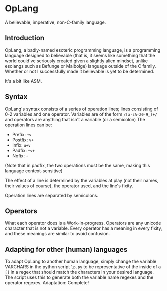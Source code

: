 # OpLang
A believable, imperative, non-C-family language.
## Introduction
OpLang, a badly-named esoteric programming language, is a programming language designed to believable (that is, it seems like something that the world could've seriously created given a slightly alien mindset, unlike esolangs such as Befunge or Malbolge) language outside of the C family. Whether or not I successfully made it believable is yet to be determined.

It's a bit like ASM.

## Syntax
OpLang's syntax consists of a series of operation lines; lines consisting of 0-2 variables and one operator. Variables are of the form `/[a-zA-Z0-9_]+/` and operators are anything that isn't a variable (or a semicolon) The operation lines can be:
* Prefix: `+v`
* Postfix: `v+`
* Infix: `u+v`
* Padfix: `+v+`
* Nofix: `+`

(Note that in padfix, the two operations must be the same, making this language context-sensitive)

The effect of a line is determined by the variables at play (not their names, their values of course), the operator used, and the line's fixity.

Operation lines are separated by semicolons.

## Operators
What each operator does is a Work-in-progress. Operators are any unicode character that is not a variable. Every operator has a meaning in every fixity, and these meanings are similar to avoid confusion. 

## Adapting for other (human) languages
To adapt OpLang to another human language, simply change the variable VARCHARS in the python script `lp.py` to be representative of the inside of a `[]` in a regex that should match the characters in your desired language. The script uses this to generate both the variable name regexes and the operator regexes. Adaptation: Complete!
